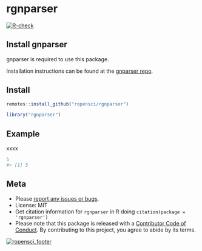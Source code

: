 rgnparser
=========



[![R-check](https://github.com/ropensci/rgnparser/workflows/R-check/badge.svg)](https://github.com/ropensci/rgnparser/actions/)

## Install gnparser

gnparser is required to use this package.

Installation instructions can be found at the [gnparser repo](https://gitlab.com/gogna/gnparser). 


## Install 


```r
remotes::install_github("ropensci/rgnparser")
```


```r
library("rgnparser")
```

## Example

xxxx


```r
5
#> [1] 5
```

## Meta

* Please [report any issues or bugs](https://github.com/ropensci/rgnparser/issues).
* License: MIT
* Get citation information for `rgnparser` in R doing `citation(package = 'rgnparser')`
* Please note that this package is released with a [Contributor Code of Conduct](https://ropensci.org/code-of-conduct/). By contributing to this project, you agree to abide by its terms.

[![ropensci_footer](https://ropensci.org/public_images/github_footer.png)](https://ropensci.org)
